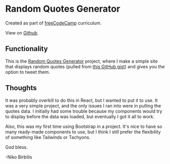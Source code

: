 # Random Quotes Generator

Created as part of [freeCodeCamp](https://www.freecodecamp.org) curriculum.

View on [Github](https://github.com/harmolipi/random-quotes-generator).

## Functionality

This is the [Random Quotes Generator](https://www.freecodecamp.org/learn/front-end-development-libraries/front-end-development-libraries-projects/build-a-random-quote-machine) project, where I make a simple site that displays random quotes (pulled from [this GitHub gist](https://gist.githubusercontent.com/camperbot/5a022b72e96c4c9585c32bf6a75f62d9/raw/e3c6895ce42069f0ee7e991229064f167fe8ccdc/quotes.json)) and gives you the option to tweet them.

## Thoughts

It was probably overkill to do this in React, but I wanted to put it to use. It was a very simple project, and the only issues I ran into were in pulling the quotes data. I initially had some trouble because my components would try to display before the data was loaded, but eventually I got it all to work.

Also, this was my first time using Bootstrap in a project. It's nice to have so many ready-made components to use, but I think I still prefer the flexibility of something like Tailwinds or Tachyons.

God bless.

-Niko Birbilis
